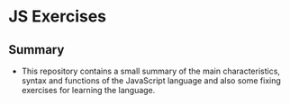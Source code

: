 # JS Exercises

## Summary
- This repository contains a small summary of the main characteristics, syntax and functions of the JavaScript language and also some fixing exercises for learning the language.